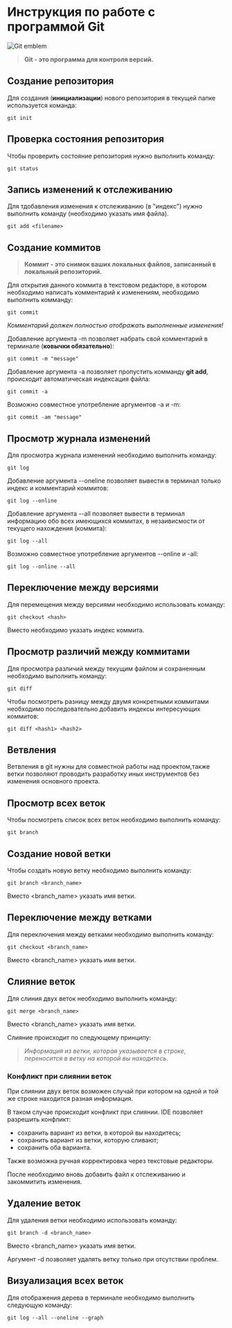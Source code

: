 # Инструкция по работе с программой Git

![Git emblem](git.jpeg)

>**Git - это программа для контроля версий.**

## Создание репозитория

Для создания (**инициализации**) нового репозитория в текущей папке используется команда:

    git init

## Проверка состояния репозитория

Чтобы проверить состояние репозитория нужно выполнить команду:

    git status

## Запись изменений к отслеживанию 

Для тдобавления изменения к отслеживанию (в "индекс") нужно выполнить команду (необходимо указать имя файла). 

    git add <filename>

## Создание коммитов

>**Коммит - это снимок ваших локальных файлов, записанный в локальный репозиторий.**

Для открытия данного коммита в текстовом редакторе, в котором необходимо написать комментарий к изменениям, необходимо выполнить комманду:

    git commit

*Комментарий должен полностью отображать выполненные изменения!*

Добавление аргумента -m позволяет набрать свой комментарий в терминале (**ковычки обязательно**):

    git commit -m "message"

Добавление аргумента -a позволяет пропустить комманду **git add**, происходит автоматическая индексация файла: 

    git commit -a

Возможно совместное употребление аргументов -a и -m:

    git commit -am "message"

## Просмотр журнала изменений

Для просмотра журнала изменений необходимо выполнить команду:

    git log

Добавление аргумента --oneline позволяет вывести в терминал только индекс и комментарий коммитов:

    git log --online

Добавление аргумента --all позволяет вывести в терминал информацию обо всех имеющихся коммитах, в незаивисмости от текущего нахождения (коммита):

    git log --all

Возможно совместное употребление аргументов --online и -all:

    git log --online --all

## Переключение между версиями

Для перемещения между версиями необходимо использовать команду:

    git checkout <hash>

Вместо <hash> необходимо указать индекс коммита.

## Просмотр различий между коммитами

Для просмотра различий между текущим файлом и сохраненным необходимо выполнить команду:

    git diff

Чтобы посмотреть разницу между двумя конкретными коммитами необходимо последовательно добавить индексы интересующих коммитов:

    git diff <hash1> <hash2>   


## Ветвления

Ветвления в git нужны для совместной работы над проектом,также ветки позволяют проводить разработку иных инструментов без изменения основного проекта. 

## Просмотр всех веток

Чтобы посмотреть список всех веток необходимо выполнить команду:

    git branch

## Создание новой ветки

Чтобы создать новую ветку необходимо выполнить команду:

    git branch <branch_name>

Вместо <branch_name> указать имя ветки.

## Переключение между ветками

Для переключения между ветками необходимо выполнить команду:

    git checkout <branch_name>

Вместо <branch_name> указать имя ветки.

## Слияние веток

Для слиния двух веток необходимо выполнить команду:

    git merge <branch_name>

Вместо <branch_name> указать имя ветки.

Слияние происходит по следующему принципу:

>*Информация из ветки, которая указывается в строке, переносится в ветку на которой вы находитесь.*

### Конфликт при слиянии веток

При слиянии двух веток возможен случай при котором на одной и той же строке находится разная информация.

В таком случае происходит конфликт при слиянии. IDE позволяет разрешить конфликт:

* сохранить вариант из ветки, в которой вы находитесь;
* сохранить вариант из ветки, которую сливают;
* сохранить оба варианта.

Также возможна ручная корректировка через текстовые редакторы.

После необходимо вновь добавить файл к отслеживанию и закоммитить изменения.

## Удаление веток

Для удаления ветки необходимо использовать команду:

    git branch -d <branch_name>

Вместо <branch_name> указать имя ветки.

Аргумент -d позволяет удалять ветку только при отсутствии проблем.

## Визуализация всех веток

Для отображения дерева в терминале необходимо выполнить следующую команду:

    git log --all --oneline --graph
